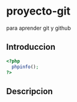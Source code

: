 # proyecto-git
para aprender git y github

## Introduccion

```php
<?php
  phpinfo();
?>
```
## Descripcion
